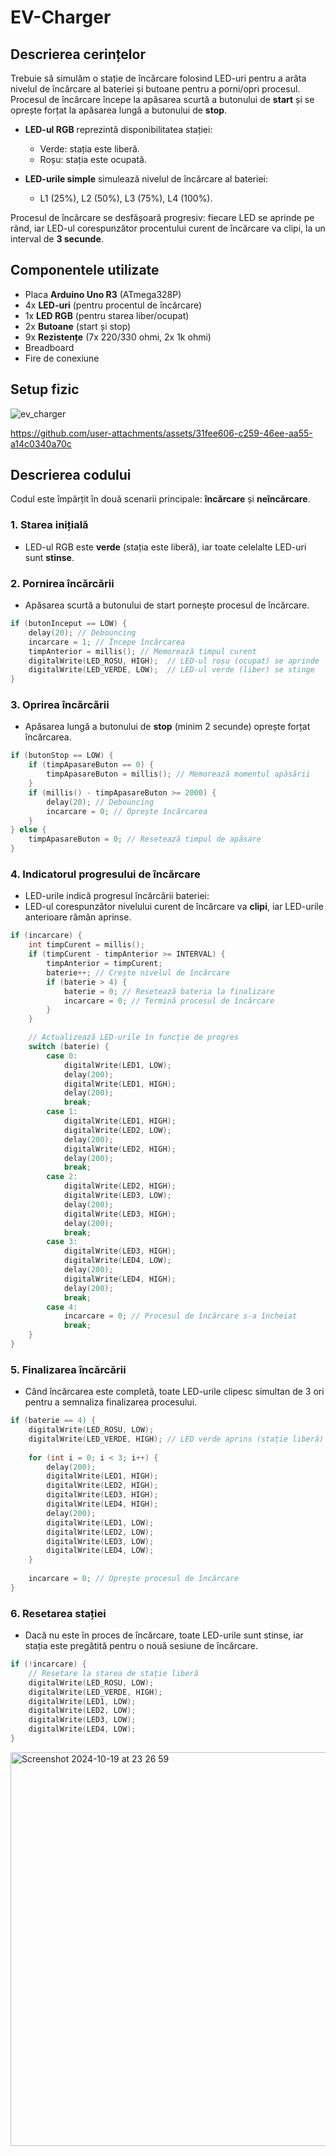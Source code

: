 # EV-Charger

## Descrierea cerințelor
Trebuie să simulăm o stație de încărcare folosind LED-uri pentru a arăta nivelul de încărcare al bateriei și butoane pentru a porni/opri procesul. Procesul de încărcare începe la apăsarea scurtă a butonului de **start** și se oprește forțat la apăsarea lungă a butonului de **stop**.

- **LED-ul RGB** reprezintă disponibilitatea stației:
  - Verde: stația este liberă.
  - Roșu: stația este ocupată.
  
- **LED-urile simple** simulează nivelul de încărcare al bateriei:
  - L1 (25%), L2 (50%), L3 (75%), L4 (100%).
  
Procesul de încărcare se desfășoară progresiv: fiecare LED se aprinde pe rând, iar LED-ul corespunzător procentului curent de încărcare va clipi, la un interval de **3 secunde**.

## Componentele utilizate
- Placa **Arduino Uno R3** (ATmega328P)
- 4x **LED-uri** (pentru procentul de încărcare)
- 1x **LED RGB** (pentru starea liber/ocupat)
- 2x **Butoane** (start și stop)
- 9x **Rezistențe** (7x 220/330 ohmi, 2x 1k ohmi)
- Breadboard
- Fire de conexiune

## Setup fizic

![ev_charger](https://github.com/user-attachments/assets/e144ce73-05d9-4b70-a741-7418afd25ab4)

https://github.com/user-attachments/assets/31fee606-c259-46ee-aa55-a14c0340a70c

## Descrierea codului

Codul este împărțit în două scenarii principale: **încărcare** și **neîncărcare**.

### 1. Starea inițială
- LED-ul RGB este **verde** (stația este liberă), iar toate celelalte LED-uri sunt **stinse**.

### 2. Pornirea încărcării
- Apăsarea scurtă a butonului de start pornește procesul de încărcare.

```cpp
if (butonInceput == LOW) {
    delay(20); // Debouncing
    incarcare = 1; // Începe încărcarea
    timpAnterior = millis(); // Memorează timpul curent
    digitalWrite(LED_ROSU, HIGH);  // LED-ul roșu (ocupat) se aprinde
    digitalWrite(LED_VERDE, LOW);  // LED-ul verde (liber) se stinge
}
```
### 3. Oprirea încărcării
- Apăsarea lungă a butonului de **stop** (minim 2 secunde) oprește forțat încărcarea.

```cpp
if (butonStop == LOW) {
    if (timpApasareButon == 0) {
        timpApasareButon = millis(); // Memorează momentul apăsării
    }
    if (millis() - timpApasareButon >= 2000) {
        delay(20); // Debouncing
        incarcare = 0; // Oprește încărcarea
    }
} else {
    timpApasareButon = 0; // Resetează timpul de apăsare
}
```
### 4. Indicatorul progresului de încărcare
- LED-urile indică progresul încărcării bateriei:
- LED-ul corespunzător nivelului curent de încărcare va **clipi**, iar LED-urile anterioare rămân aprinse.

```cpp
if (incarcare) {
    int timpCurent = millis();
    if (timpCurent - timpAnterior >= INTERVAL) {
        timpAnterior = timpCurent;
        baterie++; // Crește nivelul de încărcare
        if (baterie > 4) {
            baterie = 0; // Resetează bateria la finalizare
            incarcare = 0; // Termină procesul de încărcare
        }
    }

    // Actualizează LED-urile în funcție de progres
    switch (baterie) {
        case 0:
            digitalWrite(LED1, LOW);
            delay(200);
            digitalWrite(LED1, HIGH);
            delay(200);
            break;
        case 1:
            digitalWrite(LED1, HIGH);
            digitalWrite(LED2, LOW);
            delay(200);
            digitalWrite(LED2, HIGH);
            delay(200);
            break;
        case 2:
            digitalWrite(LED2, HIGH);
            digitalWrite(LED3, LOW);
            delay(200);
            digitalWrite(LED3, HIGH);
            delay(200);
            break;
        case 3:
            digitalWrite(LED3, HIGH);
            digitalWrite(LED4, LOW);
            delay(200);
            digitalWrite(LED4, HIGH);
            delay(200);
            break;
        case 4:
            incarcare = 0; // Procesul de încărcare s-a încheiat
            break;
    }
}
```
### 5. Finalizarea încărcării
- Când încărcarea este completă, toate LED-urile clipesc simultan de 3 ori pentru a semnaliza finalizarea procesului.

``` cpp
if (baterie == 4) {
    digitalWrite(LED_ROSU, LOW);
    digitalWrite(LED_VERDE, HIGH); // LED verde aprins (stație liberă)
    
    for (int i = 0; i < 3; i++) {
        delay(200);
        digitalWrite(LED1, HIGH);
        digitalWrite(LED2, HIGH);
        digitalWrite(LED3, HIGH);
        digitalWrite(LED4, HIGH);
        delay(200);
        digitalWrite(LED1, LOW);
        digitalWrite(LED2, LOW);
        digitalWrite(LED3, LOW);
        digitalWrite(LED4, LOW);
    }
    
    incarcare = 0; // Oprește procesul de încărcare
}
```
### 6. Resetarea stației
- Dacă nu este în proces de încărcare, toate LED-urile sunt stinse, iar stația este pregătită pentru o nouă sesiune de încărcare.

```cpp
if (!incarcare) {
    // Resetare la starea de stație liberă
    digitalWrite(LED_ROSU, LOW);
    digitalWrite(LED_VERDE, HIGH);
    digitalWrite(LED1, LOW);
    digitalWrite(LED2, LOW);
    digitalWrite(LED3, LOW);
    digitalWrite(LED4, LOW);
}
```
<img width="630" alt="Screenshot 2024-10-19 at 23 26 59" src="https://github.com/user-attachments/assets/e454f7ce-441f-470c-a71a-ded62507982a">
